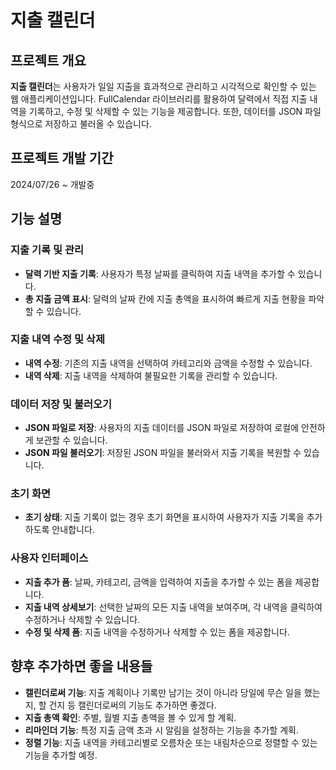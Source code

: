 # 지출 캘린더

## 프로젝트 개요
**지출 캘린더**는 사용자가 일일 지출을 효과적으로 관리하고 시각적으로 확인할 수 있는 웹 애플리케이션입니다. FullCalendar 라이브러리를 활용하여 달력에서 직접 지출 내역을 기록하고, 수정 및 삭제할 수 있는 기능을 제공합니다. 또한, 데이터를 JSON 파일 형식으로 저장하고 불러올 수 있습니다.

## 프로젝트 개발 기간
2024/07/26 ~ 개발중

## 기능 설명

### **지출 기록 및 관리**
- **달력 기반 지출 기록**: 사용자가 특정 날짜를 클릭하여 지출 내역을 추가할 수 있습니다.
- **총 지출 금액 표시**: 달력의 날짜 칸에 지출 총액을 표시하여 빠르게 지출 현황을 파악할 수 있습니다.

### **지출 내역 수정 및 삭제**
- **내역 수정**: 기존의 지출 내역을 선택하여 카테고리와 금액을 수정할 수 있습니다.
- **내역 삭제**: 지출 내역을 삭제하여 불필요한 기록을 관리할 수 있습니다.

### **데이터 저장 및 불러오기**
- **JSON 파일로 저장**: 사용자의 지출 데이터를 JSON 파일로 저장하여 로컬에 안전하게 보관할 수 있습니다.
- **JSON 파일 불러오기**: 저장된 JSON 파일을 불러와서 지출 기록을 복원할 수 있습니다.

### **초기 화면**
- **초기 상태**: 지출 기록이 없는 경우 초기 화면을 표시하여 사용자가 지출 기록을 추가하도록 안내합니다.

### **사용자 인터페이스**
- **지출 추가 폼**: 날짜, 카테고리, 금액을 입력하여 지출을 추가할 수 있는 폼을 제공합니다.
- **지출 내역 상세보기**: 선택한 날짜의 모든 지출 내역을 보여주며, 각 내역을 클릭하여 수정하거나 삭제할 수 있습니다.
- **수정 및 삭제 폼**: 지출 내역을 수정하거나 삭제할 수 있는 폼을 제공합니다.

## 향후 추가하면 좋을 내용들
- **캘린더로써 기능**: 지출 계획이나 기록만 남기는 것이 아니라 당일에 무슨 일을 했는지, 할 건지 등 캘린더로써의 기능도 추가하면 좋겠다.
- **지출 총액 확인**: 주별, 월별 지출 총액을 볼 수 있게 할 계획.
- **리마인더 기능**: 특정 지출 금액 초과 시 알림을 설정하는 기능을 추가할 계획.
- **정렬 기능**: 지출 내역을 카테고리별로 오름차순 또는 내림차순으로 정렬할 수 있는 기능을 추가할 예정.
